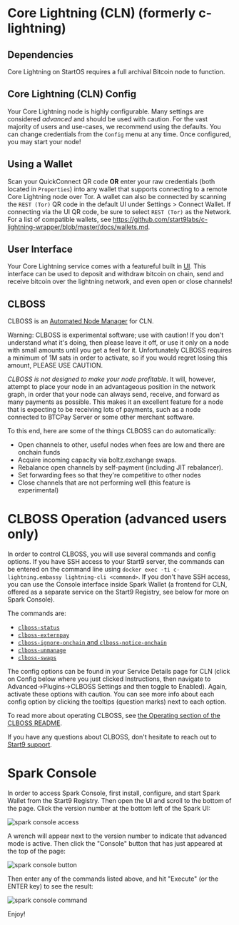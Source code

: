 # Core Lightning (CLN) (formerly c-lightning)

## Dependencies

Core Lightning on StartOS requires a full archival Bitcoin node to function.

## Core Lightning (CLN) Config

Your Core Lightning node is highly configurable. Many settings are considered
_advanced_ and should be used with caution. For the vast majority of users and
use-cases, we recommend using the defaults. You can change credentials from the
`Config` menu at any time. Once configured, you may start your node!

## Using a Wallet

Scan your QuickConnect QR code **OR** enter your raw credentials (both located in
`Properties`) into any wallet that supports connecting to a remote Core
Lightning node over Tor. A wallet can also be connected by scanning the `REST (Tor)` QR code in the default UI under Settings > Connect Wallet. If connecting via the UI QR code, be sure to select `REST (Tor)` as the Network. For a list of compatible wallets, see
<a href="https://github.com/start9labs/c-lightning-wrapper/blob/master/docs/wallets.md" target="_blank">https://github.com/start9labs/c-lightning-wrapper/blob/master/docs/wallets.md</a>.

## User Interface

Your Core Lightning service comes with a featureful built in [UI](https://github.com/ElementsProject/cln-application/tree/d53e19548939641e7e12c756f43ef5fcf164225d). This interface can be used to deposit and withdraw bitcoin on chain, send and receive bitcoin over the lightning network, and even open or close channels!

## CLBOSS

CLBOSS is an [Automated Node Manager](https://github.com/ZmnSCPxj/clboss) for
CLN.

Warning: CLBOSS is experimental software; use with caution! If you don't
understand what it's doing, then please leave it off, or use it only on a node
with small amounts until you get a feel for it. Unfortunately CLBOSS requires a
minimum of 1M sats in order to activate, so if you would regret losing this
amount, PLEASE USE CAUTION.

_CLBOSS is not designed to make your node profitable_. It will, however, attempt
to place your node in an advantageous position in the network graph, in order
that your node can always send, receive, and forward as many payments as
possible. This makes it an excellent feature for a node that is expecting to be
receiving lots of payments, such as a node connected to BTCPay Server or some
other merchant software.

To this end, here are some of the things CLBOSS can do automatically:

- Open channels to other, useful nodes when fees are low and there are onchain
  funds
- Acquire incoming capacity via boltz.exchange swaps.
- Rebalance open channels by self-payment (including JIT rebalancer).
- Set forwarding fees so that they're competitive to other nodes
- Close channels that are not performing well (this feature is experimental)

# CLBOSS Operation **(advanced users only)**

In order to control CLBOSS, you will use several commands and config options. If
you have SSH access to your Start9 server, the commands can be entered on the command
line using `docker exec -ti c-lightning.embassy lightning-cli <command>`. If you
don't have SSH access, you can use the Console interface inside Spark Wallet (a
frontend for CLN, offered as a separate service on the Start9 Registry, see
below for more on Spark Console).

The commands are:

- [`clboss-status`](https://github.com/ZmnSCPxj/clboss#clboss-status)
- [`clboss-externpay`](https://github.com/ZmnSCPxj/clboss#clboss-externpay)
- [`clboss-ignore-onchain` and `clboss-notice-onchain`](https://github.com/ZmnSCPxj/clboss#clboss-ignore-onchain-clboss-notice-onchain)
- [`clboss-unmanage`](https://github.com/ZmnSCPxj/clboss#clboss-unmanage)
- [`clboss-swaps`](https://github.com/ZmnSCPxj/clboss#clboss-swaps)

The config options can be found in your Service Details page for CLN (click on
Config below where you just clicked Instructions, then navigate to
Advanced->Plugins->CLBOSS Settings and then toggle to Enabled). Again, activate
these options with caution. You can see more info about each config option by
clicking the tooltips (question marks) next to each option.

To read more about operating CLBOSS, see
[the Operating section of the CLBOSS README](https://github.com/ZmnSCPxj/clboss#operating).

If you have any questions about CLBOSS, don't hesitate to reach out to
[Start9 support](https://start9.com/latest/support/contact).

# Spark Console

In order to access Spark Console, first install, configure, and start Spark
Wallet from the Start9 Registry. Then open the UI and scroll to the bottom
of the page. Click the version number at the bottom left of the Spark UI:

<!-- MD_PACKER_INLINE BEGIN -->
![spark console access](./assets/spark-console-access.png)
<!-- MD_PACKER_INLINE END -->

A wrench will appear next to the version number to indicate that advanced mode
is active. Then click the "Console" button that has just appeared at the top of
the page:

<!-- MD_PACKER_INLINE BEGIN -->
![spark console button](./assets/spark-console-button.png)
<!-- MD_PACKER_INLINE END -->

Then enter any of the commands listed above, and hit "Execute" (or the ENTER
key) to see the result:

<!-- MD_PACKER_INLINE BEGIN -->
![spark console command](./assets/spark-console-command.png)
<!-- MD_PACKER_INLINE END -->

Enjoy!
